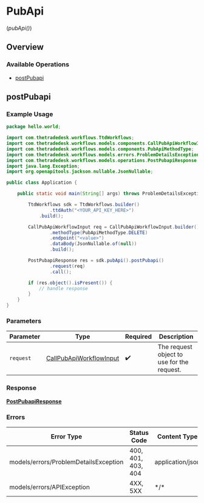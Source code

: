 # PubApi
(*pubApi()*)

## Overview

### Available Operations

* [postPubapi](#postpubapi)

## postPubapi

### Example Usage

```java
package hello.world;

import com.thetradedesk.workflows.TtdWorkflows;
import com.thetradedesk.workflows.models.components.CallPubApiWorkflowInput;
import com.thetradedesk.workflows.models.components.PubApiMethodType;
import com.thetradedesk.workflows.models.errors.ProblemDetailsException;
import com.thetradedesk.workflows.models.operations.PostPubapiResponse;
import java.lang.Exception;
import org.openapitools.jackson.nullable.JsonNullable;

public class Application {

    public static void main(String[] args) throws ProblemDetailsException, Exception {

        TtdWorkflows sdk = TtdWorkflows.builder()
                .ttdAuth("<YOUR_API_KEY_HERE>")
            .build();

        CallPubApiWorkflowInput req = CallPubApiWorkflowInput.builder()
                .methodType(PubApiMethodType.DELETE)
                .endpoint("<value>")
                .dataBody(JsonNullable.of(null))
                .build();

        PostPubapiResponse res = sdk.pubApi().postPubapi()
                .request(req)
                .call();

        if (res.object().isPresent()) {
            // handle response
        }
    }
}
```

### Parameters

| Parameter                                                                 | Type                                                                      | Required                                                                  | Description                                                               |
| ------------------------------------------------------------------------- | ------------------------------------------------------------------------- | ------------------------------------------------------------------------- | ------------------------------------------------------------------------- |
| `request`                                                                 | [CallPubApiWorkflowInput](../../models/shared/CallPubApiWorkflowInput.md) | :heavy_check_mark:                                                        | The request object to use for the request.                                |

### Response

**[PostPubapiResponse](../../models/operations/PostPubapiResponse.md)**

### Errors

| Error Type                            | Status Code                           | Content Type                          |
| ------------------------------------- | ------------------------------------- | ------------------------------------- |
| models/errors/ProblemDetailsException | 400, 401, 403, 404                    | application/json                      |
| models/errors/APIException            | 4XX, 5XX                              | \*/\*                                 |